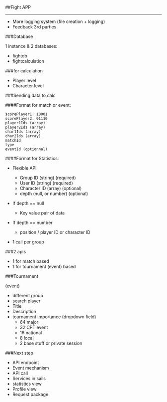 ##Fight APP

-------------


- More logging system (file creation + logging)
- Feedback 3rd parties


###Database

1 instance & 2 databases: 
- fightdb
- fightcalculation

###for calculation

- Player level
- Character level

###Sending data to calc

####Format for match or event:

```
scorePlayer1: 10001
scorePlayer2: 01110
player1Ids (array)
player2Ids (array)
char1Ids (array)
char2Ids (array)
matchId
type
eventId (optionnal)
```

####Format for Statistics: 

- Flexible API
	- Group ID (string) (required)
	- User ID (string) (required)
	- Character ID (array) (optional)
	- depth (null, or number) (optional)
	
- If depth == null
	- Key value pair of data
- If depth == number
	- position / player ID or character ID
- 1 call per group

###2 apis

- 1 for match based
- 1 for tournament (event) based

###Tournament

(event) 

- different group
- search player
- Title
- Description
- tournament importance (dropdown field)
	- 64 major
	- 32 CPT event
	- 16 national
	- 8 local
	- 2 base stuff or private session
	
###Next step

- API endpoint
- Event mechanism
- API call
- Services in sails
- statistics view
- Profile view 
- Request package